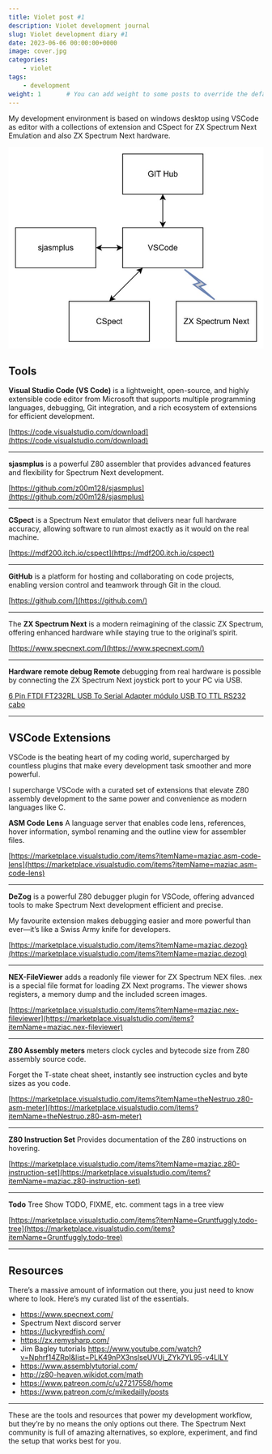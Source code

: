 ```yaml
---
title: Violet post #1
description: Violet development journal
slug: Violet development diary #1
date: 2023-06-06 00:00:00+0000
image: cover.jpg
categories:
    - violet
tags:
    - development
weight: 1       # You can add weight to some posts to override the default sorting (date descending)
---
```


My development environment is based on windows desktop using VSCode as editor with a collections of extension and CSpect for ZX Spectrum Next Emulation and also ZX Spectrum Next hardware.

![Diagram](diagram.jpg)

## Tools ##
**Visual Studio Code (VS Code)** is a lightweight, open-source, and highly extensible code editor from Microsoft that supports multiple programming languages, debugging, Git integration, and a rich ecosystem of extensions for efficient development.

 [https://code.visualstudio.com/download](https://code.visualstudio.com/download)

 ---
 
 **sjasmplus** is a powerful Z80 assembler that provides advanced features and flexibility for Spectrum Next development.

[https://github.com/z00m128/sjasmplus](https://github.com/z00m128/sjasmplus)

---

**CSpect** is a Spectrum Next emulator that delivers near full hardware accuracy, allowing software to run almost exactly as it would on the real machine.

[https://mdf200.itch.io/cspect](https://mdf200.itch.io/cspect)

---

**GitHub** is a platform for hosting and collaborating on code projects, enabling version control and teamwork through Git in the cloud.

[https://github.com/](https://github.com/)

---

The **ZX Spectrum Next** is a modern reimagining of the classic ZX Spectrum, offering enhanced hardware while staying true to the original’s spirit.

[https://www.specnext.com/](https://www.specnext.com/)

---

**Hardware remote debug Remote** debugging from real hardware is possible by connecting the ZX Spectrum Next joystick port to your PC via USB.

[6 Pin FTDI FT232RL USB To Serial Adapter módulo USB 
TO TTL RS232 cabo](https://www.amazon.es/-/pt/dp/B07LH95J24/ref=sr_1_2?crid=HSHSJ9CA7249&dib=eyJ2IjoiMSJ9.H2BTHlbtWYfLfNArbbhQroLZCqfoI7oux5ocaU7n9rcAlC3sCrMTz0vHL07LuAE4L72wNA9C11wxCg91MTZJsUDNNKzjlC4J99_zfO6JobPzPYyzZFtvCf8W9StuiN7-jo34oEvN1_Eufq6wMj6j7DfhXexiKsoVj2ahs7HEIIvrfsKMeTXtTFJWm2eIelB3BS4Cdna8WDzVPd7IAauclGdGXdqjtieaBjKvvxqz1zbZM2SHdKMXmKXOS6FqonOodlwqiudBe9ZWL6CddIhdIRiH7aA2xbfzL9iB-vr-Sgs.G2ulRaKX4CxV3tMt7OXhfnqcd59YwsDFoZIKz5yAg4U&dib_tag=se&keywords=6+Pin+FTDI+FT232RL+USB+To+Serial+Adapter+m%C3%B3dulo+USB+TO+TTL+RS232+cabo&qid=1756330702&s=electronics&sprefix=6+pin+ftdi+ft232rl+usb+to+serial+adapter+m%C3%B3dulo+usb+to+ttl+rs232+cabo%2Celectronics%2C223&sr=1-2)

---

## VSCode Extensions ##

VSCode is the beating heart of my coding world, supercharged by countless plugins that make every development task smoother and more powerful.

I supercharge VSCode with a curated set of extensions that elevate Z80 assembly development to the same power and convenience as modern languages like C.

**ASM Code Lens** A language server that enables code lens, references, hover information, symbol renaming and the outline view for assembler files.

[https://marketplace.visualstudio.com/items?itemName=maziac.asm-code-lens](https://marketplace.visualstudio.com/items?itemName=maziac.asm-code-lens)

---

**DeZog** is a powerful Z80 debugger plugin for VSCode, offering advanced tools to make Spectrum Next development efficient and precise.

My favourite extension makes debugging easier and more powerful than ever—it’s like a Swiss Army knife for developers.

[https://marketplace.visualstudio.com/items?itemName=maziac.dezog}(https://marketplace.visualstudio.com/items?itemName=maziac.dezog)

---

**NEX-FileViewer** adds a readonly file viewer for ZX Spectrum NEX files. .nex is a special file format for loading ZX Next programs. The viewer shows registers, a memory dump and the included screen images.

[https://marketplace.visualstudio.com/items?itemName=maziac.nex-fileviewer](https://marketplace.visualstudio.com/items?itemName=maziac.nex-fileviewer)

---

**Z80 Assembly meters** meters clock cycles and bytecode size from Z80 assembly source code.

Forget the T-state cheat sheet, instantly see instruction cycles and byte sizes as you code.

[https://marketplace.visualstudio.com/items?itemName=theNestruo.z80-asm-meter](https://marketplace.visualstudio.com/items?itemName=theNestruo.z80-asm-meter)

---

**Z80 Instruction Set** Provides documentation of the Z80 instructions on hovering.

[https://marketplace.visualstudio.com/items?itemName=maziac.z80-instruction-set](https://marketplace.visualstudio.com/items?itemName=maziac.z80-instruction-set)

---

**Todo** Tree Show TODO, FIXME, etc. comment tags in a tree view

[https://marketplace.visualstudio.com/items?itemName=Gruntfuggly.todo-tree](https://marketplace.visualstudio.com/items?itemName=Gruntfuggly.todo-tree)

---

## Resources ##

There’s a massive amount of information out there, you just need to know where to look. Here’s my curated list of the essentials.

- https://www.specnext.com/
- Spectrum Next discord server
- https://luckyredfish.com/
- https://zx.remysharp.com/
- Jim Bagley tutorials https://www.youtube.com/watch?v=Nphrf14ZRpI&list=PLK49nPX3nslseUVUj_ZYk7YL95-v4LlLY
- https://www.assemblytutorial.com/
- http://z80-heaven.wikidot.com/math
- https://www.patreon.com/c/u27217558/home
- https://www.patreon.com/c/mikedailly/posts

---

These are the tools and resources that power my development workflow, but they’re by no means the only options out there. The Spectrum Next community is full of amazing alternatives, so explore, experiment, and find the setup that works best for you.